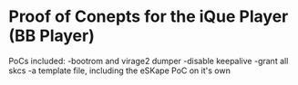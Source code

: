 # Proof of Conepts for the iQue Player (BB Player)
PoCs included:
  -bootrom and virage2 dumper
  -disable keepalive
  -grant all skcs
  -a template file, including the eSKape PoC on it's own
